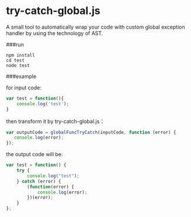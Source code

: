 # try-catch-global.js
A small tool to automatically wrap your code with custom global exception handler by using the technology of AST.

###run

```
npm install
cd test
node test
```

###example

for input code:

``` javascript
var test = function(){
    console.log('test');
}
```
then transform it by try-catch-global.js：

``` javascript
var outputCode = globalFuncTryCatch(inputCode, function (error) {
   console.log(error);
});
```

the output code will be:

``` javascript
var test = function() {             
    try {                           
        console.log("test");        
    } catch (error) {               
        (function(error) {          
            console.log(error);     
        })(error);                  
    }                               
};                                  
```